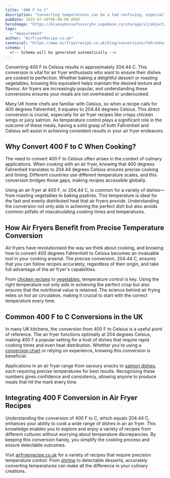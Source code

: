 ```yaml
---
title: "400 F to C"
description: "Converting temperatures can be a tad confusing, especially with the varying measurements around the globe. If you're wondering what 400 F is in Celsius, it equates to 204.44 C. Discover why this conversion matters when using your air fryer for culinary success."
pubDate: 2025-07-20T00:00:00.000Z
heroImage: "https://klueoymssxwfnxsvcyhv.supabase.co/storage/v1/object/public/Shmucket/400-f-to-c.png"
tags:
  - "measurement"
author: "AirFryerRecipe.co.uk"
canonical: "https://www.airfryerrecipe.co.uk/blog/conversions/fahrenheit-to-celsius/400-f-to-c"
schema: |
  <!-- Schema will be generated automatically -->
---
```


<p id="">Converting 400 F to Celsius results in approximately 204.44 C. This conversion is vital for air fryer enthusiasts who want to ensure their dishes are cooked to perfection. Whether baking a delightful dessert or roasting vegetables, knowing this equivalent helps maintain the desired texture and flavour. Air fryers are increasingly popular, and understanding these conversions ensures your meals are not overheated or undercooked.</p><p id="">Many UK home chefs are familiar with Celsius, so when a recipe calls for 400 degrees Fahrenheit, it equates to 204.44 degrees Celsius. This direct conversion is crucial, especially for air fryer recipes like crispy chicken wings or juicy salmon. As temperature control plays a significant role in the outcome of these meals, having a solid grasp of both Fahrenheit and Celsius will assist in achieving consistent results in your air fryer endeavors.</p><h2 id="">Why Convert 400 F to C When Cooking?</h2><p id="">The need to convert 400 F to Celsius often arises in the context of culinary applications. When cooking with an air fryer, knowing that 400 degrees Fahrenheit translates to 204.44 degrees Celsius ensures precise cooking and timing. Different countries use different temperature scales, and this conversion bridges those gaps, making recipes accessible globally.</p><p id="">Using an air fryer at 400 F, or 204.44 C, is common for a variety of dishes—from roasting vegetables to baking pastries. This temperature is ideal for the fast and evenly distributed heat that air fryers provide. Understanding the conversion not only aids in achieving the perfect dish but also avoids common pitfalls of miscalculating cooking times and temperatures.</p><h2 id="">How Air Fryers Benefit from Precise Temperature Conversion</h2><p id="">Air fryers have revolutionised the way we think about cooking, and knowing how to convert 400 degrees Fahrenheit to Celsius becomes an invaluable tool in your cooking arsenal. The precise conversion, 204.44 C, ensures that you can follow recipes accurately, regardless of their origin, and take full advantage of the air fryer's capabilities.</p><p id="">From <a href="https://www.airfryerrecipe.co.uk/recipe-category/chicken" id="">chicken recipes</a> to <a href="https://www.airfryerrecipe.co.uk/recipe-category/vegetables" id="">vegetables</a>, temperature control is key. Using the right temperature not only aids in achieving the perfect crisp but also ensures that the nutritional value is retained. The science behind air frying relies on hot air circulation, making it crucial to start with the correct temperature every time.</p><h2 id="">Common 400 F to C Conversions in the UK</h2><p id="">In many UK kitchens, the conversion from 400 F to Celsius is a useful point of reference. The air fryer functions optimally at 204 degrees Celsius, making 400 F a popular setting for a host of dishes that require rapid cooking times and even heat distribution. Whether you're using a <a href="https://www.airfryerrecipe.co.uk/air-fryer-conversion-chart" id="">conversion chart</a> or relying on experience, knowing this conversion is beneficial.</p><p id="">Applications in an air fryer range from savoury snacks to <a href="https://www.airfryerrecipe.co.uk/recipe-category/salmon" id="">salmon dishes</a>, each requiring precise temperatures for best results. Recognising these numbers gives confidence and consistency, allowing anyone to produce meals that hit the mark every time.</p><h2 id="">Integrating 400 F Conversion in Air Fryer Recipes</h2><p id="">Understanding the conversion of 400 F to C, which equals 204.44 C, enhances your ability to cook a wide range of dishes in an air fryer. This knowledge enables you to explore and enjoy a variety of recipes from different cultures without worrying about temperature discrepancies. By keeping this conversion handy, you simplify the cooking process and ensure delectable outcomes.</p><p id="">Visit <a href="https://www.airfryerrecipe.co.uk/" id="">airfryerrecipe.co.uk</a> for a variety of recipes that require precision temperature control. From <a href="https://www.airfryerrecipe.co.uk/recipe-category/shrimp" id="">shrimp</a> to delectable desserts, accurately converting temperatures can make all the difference in your culinary creations.</p>
